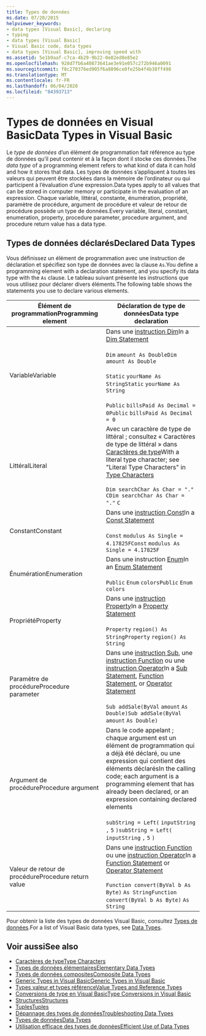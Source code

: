 ```yaml
---
title: Types de données
ms.date: 07/20/2015
helpviewer_keywords:
- data types [Visual Basic], declaring
- typing
- data types [Visual Basic]
- Visual Basic code, data types
- data types [Visual Basic], improving speed with
ms.assetid: 5e1b9aaf-c7ca-4b29-9b22-0e82ed8e85e2
ms.openlocfilehash: 928d7fb6a40873641ae3e91e057c272b946a0091
ms.sourcegitcommit: f8c270376ed905f6a8896ce0fe25b4f4b38ff498
ms.translationtype: MT
ms.contentlocale: fr-FR
ms.lasthandoff: 06/04/2020
ms.locfileid: "84393713"
---
```

# <a name="data-types-in-visual-basic"></a><span data-ttu-id="c420e-102">Types de données en Visual Basic</span><span class="sxs-lookup"><span data-stu-id="c420e-102">Data Types in Visual Basic</span></span>
<span data-ttu-id="c420e-103">Le *type de données* d’un élément de programmation fait référence au type de données qu’il peut contenir et à la façon dont il stocke ces données.</span><span class="sxs-lookup"><span data-stu-id="c420e-103">The *data type* of a programming element refers to what kind of data it can hold and how it stores that data.</span></span> <span data-ttu-id="c420e-104">Les types de données s’appliquent à toutes les valeurs qui peuvent être stockées dans la mémoire de l’ordinateur ou qui participent à l’évaluation d’une expression.</span><span class="sxs-lookup"><span data-stu-id="c420e-104">Data types apply to all values that can be stored in computer memory or participate in the evaluation of an expression.</span></span> <span data-ttu-id="c420e-105">Chaque variable, littéral, constante, énumération, propriété, paramètre de procédure, argument de procédure et valeur de retour de procédure possède un type de données.</span><span class="sxs-lookup"><span data-stu-id="c420e-105">Every variable, literal, constant, enumeration, property, procedure parameter, procedure argument, and procedure return value has a data type.</span></span>  
  
## <a name="declared-data-types"></a><span data-ttu-id="c420e-106">Types de données déclarés</span><span class="sxs-lookup"><span data-stu-id="c420e-106">Declared Data Types</span></span>  
 <span data-ttu-id="c420e-107">Vous définissez un élément de programmation avec une instruction de déclaration et spécifiez son type de données avec la clause `As`.</span><span class="sxs-lookup"><span data-stu-id="c420e-107">You define a programming element with a declaration statement, and you specify its data type with the `As` clause.</span></span> <span data-ttu-id="c420e-108">Le tableau suivant présente les instructions que vous utilisez pour déclarer divers éléments.</span><span class="sxs-lookup"><span data-stu-id="c420e-108">The following table shows the statements you use to declare various elements.</span></span>  
  
|<span data-ttu-id="c420e-109">Élément de programmation</span><span class="sxs-lookup"><span data-stu-id="c420e-109">Programming element</span></span>|<span data-ttu-id="c420e-110">Déclaration de type de données</span><span class="sxs-lookup"><span data-stu-id="c420e-110">Data type declaration</span></span>|  
|-------------------------|---------------------------|  
|<span data-ttu-id="c420e-111">Variable</span><span class="sxs-lookup"><span data-stu-id="c420e-111">Variable</span></span>|<span data-ttu-id="c420e-112">Dans une [instruction Dim](../../../language-reference/statements/dim-statement.md)</span><span class="sxs-lookup"><span data-stu-id="c420e-112">In a [Dim Statement](../../../language-reference/statements/dim-statement.md)</span></span><br /><br /> <span data-ttu-id="c420e-113">`Dim`   `amount As Double`</span><span class="sxs-lookup"><span data-stu-id="c420e-113">`Dim`   `amount As Double`</span></span><br /><br /> <span data-ttu-id="c420e-114">`Static`   `yourName As String`</span><span class="sxs-lookup"><span data-stu-id="c420e-114">`Static`   `yourName As String`</span></span><br /><br /> <span data-ttu-id="c420e-115">`Public`   `billsPaid As Decimal = 0`</span><span class="sxs-lookup"><span data-stu-id="c420e-115">`Public`   `billsPaid As Decimal = 0`</span></span>|  
|<span data-ttu-id="c420e-116">Littéral</span><span class="sxs-lookup"><span data-stu-id="c420e-116">Literal</span></span>|<span data-ttu-id="c420e-117">Avec un caractère de type de littéral ; consultez « Caractères de type de littéral » dans [Caractères de type](type-characters.md)</span><span class="sxs-lookup"><span data-stu-id="c420e-117">With a literal type character; see "Literal Type Characters" in [Type Characters](type-characters.md)</span></span><br /><br /> <span data-ttu-id="c420e-118">`Dim searchChar As Char = "."`  `C`</span><span class="sxs-lookup"><span data-stu-id="c420e-118">`Dim searchChar As Char = "."`  `C`</span></span>|  
|<span data-ttu-id="c420e-119">Constant</span><span class="sxs-lookup"><span data-stu-id="c420e-119">Constant</span></span>|<span data-ttu-id="c420e-120">Dans une [instruction Const](../../../language-reference/statements/const-statement.md)</span><span class="sxs-lookup"><span data-stu-id="c420e-120">In a [Const Statement](../../../language-reference/statements/const-statement.md)</span></span><br /><br /> <span data-ttu-id="c420e-121">`Const`   `modulus As Single = 4.17825F`</span><span class="sxs-lookup"><span data-stu-id="c420e-121">`Const`   `modulus As Single = 4.17825F`</span></span>|  
|<span data-ttu-id="c420e-122">Énumération</span><span class="sxs-lookup"><span data-stu-id="c420e-122">Enumeration</span></span>|<span data-ttu-id="c420e-123">Dans une instruction [Enum](../../../language-reference/statements/enum-statement.md)</span><span class="sxs-lookup"><span data-stu-id="c420e-123">In an [Enum Statement](../../../language-reference/statements/enum-statement.md)</span></span><br /><br /> <span data-ttu-id="c420e-124">`Public`   `Enum`   `colors`</span><span class="sxs-lookup"><span data-stu-id="c420e-124">`Public`   `Enum`   `colors`</span></span>|  
|<span data-ttu-id="c420e-125">Propriété</span><span class="sxs-lookup"><span data-stu-id="c420e-125">Property</span></span>|<span data-ttu-id="c420e-126">Dans une [instruction Property](../../../language-reference/statements/property-statement.md)</span><span class="sxs-lookup"><span data-stu-id="c420e-126">In a [Property Statement](../../../language-reference/statements/property-statement.md)</span></span><br /><br /> <span data-ttu-id="c420e-127">`Property`   `region() As String`</span><span class="sxs-lookup"><span data-stu-id="c420e-127">`Property`   `region() As String`</span></span>|  
|<span data-ttu-id="c420e-128">Paramètre de procédure</span><span class="sxs-lookup"><span data-stu-id="c420e-128">Procedure parameter</span></span>|<span data-ttu-id="c420e-129">Dans une [instruction Sub](../../../language-reference/statements/sub-statement.md), une [instruction Function](../../../language-reference/statements/function-statement.md) ou une [instruction Operator](../../../language-reference/statements/operator-statement.md)</span><span class="sxs-lookup"><span data-stu-id="c420e-129">In a [Sub Statement](../../../language-reference/statements/sub-statement.md), [Function Statement](../../../language-reference/statements/function-statement.md), or [Operator Statement](../../../language-reference/statements/operator-statement.md)</span></span><br /><br /> <span data-ttu-id="c420e-130">`Sub addSale(ByVal`   `amount`   `As Double)`</span><span class="sxs-lookup"><span data-stu-id="c420e-130">`Sub addSale(ByVal`   `amount`   `As Double)`</span></span>|  
|<span data-ttu-id="c420e-131">Argument de procédure</span><span class="sxs-lookup"><span data-stu-id="c420e-131">Procedure argument</span></span>|<span data-ttu-id="c420e-132">Dans le code appelant ; chaque argument est un élément de programmation qui a déjà été déclaré, ou une expression qui contient des éléments déclarés</span><span class="sxs-lookup"><span data-stu-id="c420e-132">In the calling code; each argument is a programming element that has already been declared, or an expression containing declared elements</span></span><br /><br /> <span data-ttu-id="c420e-133">`subString = Left(`  `inputString`  `,`   `5`  `)`</span><span class="sxs-lookup"><span data-stu-id="c420e-133">`subString = Left(`  `inputString`  `,`   `5`  `)`</span></span>|  
|<span data-ttu-id="c420e-134">Valeur de retour de procédure</span><span class="sxs-lookup"><span data-stu-id="c420e-134">Procedure return value</span></span>|<span data-ttu-id="c420e-135">Dans une [instruction Function](../../../language-reference/statements/function-statement.md) ou une [instruction Operator](../../../language-reference/statements/operator-statement.md)</span><span class="sxs-lookup"><span data-stu-id="c420e-135">In a [Function Statement](../../../language-reference/statements/function-statement.md) or [Operator Statement](../../../language-reference/statements/operator-statement.md)</span></span><br /><br /> <span data-ttu-id="c420e-136">`Function convert(ByVal b As Byte)`   `As String`</span><span class="sxs-lookup"><span data-stu-id="c420e-136">`Function convert(ByVal b As Byte)`   `As String`</span></span>|  
  
 <span data-ttu-id="c420e-137">Pour obtenir la liste des types de données Visual Basic, consultez [Types de données](../../../language-reference/data-types/index.md).</span><span class="sxs-lookup"><span data-stu-id="c420e-137">For a list of Visual Basic data types, see [Data Types](../../../language-reference/data-types/index.md).</span></span>  
  
## <a name="see-also"></a><span data-ttu-id="c420e-138">Voir aussi</span><span class="sxs-lookup"><span data-stu-id="c420e-138">See also</span></span>

- [<span data-ttu-id="c420e-139">Caractères de type</span><span class="sxs-lookup"><span data-stu-id="c420e-139">Type Characters</span></span>](type-characters.md)
- [<span data-ttu-id="c420e-140">Types de données élémentaires</span><span class="sxs-lookup"><span data-stu-id="c420e-140">Elementary Data Types</span></span>](elementary-data-types.md)
- [<span data-ttu-id="c420e-141">Types de données composites</span><span class="sxs-lookup"><span data-stu-id="c420e-141">Composite Data Types</span></span>](composite-data-types.md)
- [<span data-ttu-id="c420e-142">Generic Types in Visual Basic</span><span class="sxs-lookup"><span data-stu-id="c420e-142">Generic Types in Visual Basic</span></span>](generic-types.md)
- [<span data-ttu-id="c420e-143">Types valeur et types référence</span><span class="sxs-lookup"><span data-stu-id="c420e-143">Value Types and Reference Types</span></span>](value-types-and-reference-types.md)
- [<span data-ttu-id="c420e-144">Conversions de type en Visual Basic</span><span class="sxs-lookup"><span data-stu-id="c420e-144">Type Conversions in Visual Basic</span></span>](type-conversions.md)
- [<span data-ttu-id="c420e-145">Structures</span><span class="sxs-lookup"><span data-stu-id="c420e-145">Structures</span></span>](structures.md)
- [<span data-ttu-id="c420e-146">Tuples</span><span class="sxs-lookup"><span data-stu-id="c420e-146">Tuples</span></span>](tuples.md)
- [<span data-ttu-id="c420e-147">Dépannage des types de données</span><span class="sxs-lookup"><span data-stu-id="c420e-147">Troubleshooting Data Types</span></span>](troubleshooting-data-types.md)
- [<span data-ttu-id="c420e-148">Types de données</span><span class="sxs-lookup"><span data-stu-id="c420e-148">Data Types</span></span>](../../../language-reference/data-types/index.md)
- [<span data-ttu-id="c420e-149">Utilisation efficace des types de données</span><span class="sxs-lookup"><span data-stu-id="c420e-149">Efficient Use of Data Types</span></span>](efficient-use-of-data-types.md)
